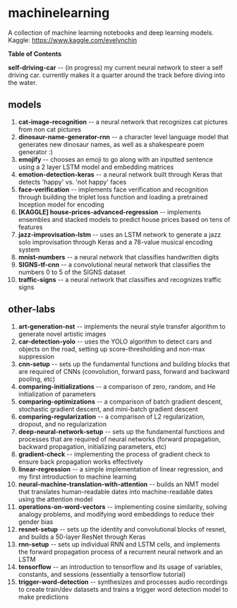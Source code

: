 # machinelearning

A collection of machine learning notebooks and deep learning models.
Kaggle: https://www.kaggle.com/evelynchin

**Table of Contents**

**self-driving-car** -- (in progress) my current neural network to steer a self driving car. currently makes it a quarter around the track before diving into the water.

## models
1. **cat-image-recognition** -- a neural network that recognizes cat pictures from non cat pictures
2. **dinosaur-name-generator-rnn** -- a character level language model that generates new dinosaur names, as well as a shakespeare poem generator :)
3. **emojify** -- chooses an emoji to go along with an inputted sentence using a 2 layer LSTM model and embedding matrices
4. **emotion-detection-keras** -- a neural network built through Keras that detects 'happy' vs. 'not happy' faces
5. **face-verification** -- implements face verification and recognition through building the triplet loss function and loading a pretrained Inception model for encoding
6. **[KAGGLE] house-prices-advanced-regression** -- implements ensembles and stacked models to predict house prices based on tens of features
7. **jazz-improvisation-lstm** -- uses an LSTM network to generate a jazz solo improvisation through Keras and a 78-value musical encoding system
8. **mnist-numbers** -- a neural network that classifies handwritten digits
9. **SIGNS-tf-cnn** -- a convolutional neural network that classifies the numbers 0 to 5 of the SIGNS dataset
10. **traffic-signs** -- a neural network that classifies and recognizes traffic signs

## other-labs
1. **art-generation-nst** -- implements the neural style transfer algorithm to generate novel artistic images
2. **car-detection-yolo** -- uses the YOLO algorithm to detect cars and objects on the road, setting up score-thresholding and non-max suppression
3. **cnn-setup** -- sets up the fundamental functions and building blocks that are required of CNNs (convolution, forward pass, forward and backward pooling, etc)
4. **comparing-initializations** -- a comparison of zero, random, and He initialization of parameters
5. **comparing-optimizations** -- a comparison of batch gradient descent, stochastic gradient descent, and mini-batch gradient descent
6. **comparing-regularization** -- a comparison of L2 regularization, dropout, and no regularization
7. **deep-neural-network-setup** -- sets up the fundamental functions and processes that are required of neural networks (forward propagation, backward propagation, initializing parameters, etc)
8. **gradient-check** -- implementing the process of gradient check to ensure back propagation works effectively
9. **linear-regression** -- a simple implementation of linear regression, and my first introduction to machine learning
10. **neural-machine-translation-with-attention** -- builds an NMT model that translates human-readable dates into machine-readable dates using the attention model
11. **operations-on-word-vectors** -- implementing cosine similarity, solving analogy problems, and modifying word embeddings to reduce their gender bias
12. **resnet-setup** -- sets up the identity and convolutional blocks of resnet, and builds a 50-layer ResNet through Keras
13. **rnn-setup** -- sets up individual RNN and LSTM cells, and implements the forward propagation process of a recurrent neural network and an LSTM
14. **tensorflow** -- an introduction to tensorflow and its usage of variables, constants, and sessions (essentially a tensorflow tutorial)
15. **trigger-word-detection** -- synthesizes and processes audio recordings to create train/dev datasets and trains a trigger word detection model to make predictions